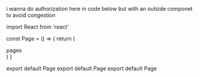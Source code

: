 i wanna do authorization 
here in code below
but with an outside componet to avoid congestion


import React from 'react'

const Page = () => {
  return (
    <div className='mx-20'>
      pages
    </div>
  )
}

export default Page
export default Page
export default Page



